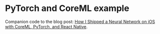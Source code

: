 PyTorch and CoreML example
==========================

Companion code to the blog post: [How I Shipped a Neural Network on iOS with CoreML, PyTorch, and React Native](https://attardi.org/pytorch-and-coreml).